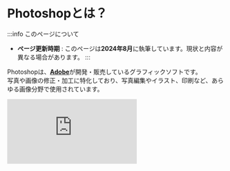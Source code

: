 # Photoshopとは？

:::info このページについて

- **ページ更新時期** : このページは**2024年8月**に執筆しています。現状と内容が異なる場合があります。
:::

Photoshopは、[**Adobe**](https://www.adobe.com/home)が開発・販売しているグラフィックソフトです。  
写真や画像の修正・加工に特化しており、写真編集やイラスト、印刷など、あらゆる画像分野で使用されています。

<div style={{ position: 'relative', paddingBottom: '56.25%', height: 0, overflow: 'hidden', maxWidth: '100%', height: 'auto' }}>
	<iframe 
		src="https://www.youtube.com/embed/RGSN4S5jn4o?si=2ctoJ1jMRNTWjjbx" 
		title="YouTube video player" 
		frameBorder="0" 
		allow="accelerometer; autoplay; clipboard-write; encrypted-media; gyroscope; picture-in-picture; web-share" 
		referrerPolicy="strict-origin-when-cross-origin" 
		allowFullScreen 
		style={{ position: 'absolute', top: 0, left: 0, width: '100%', height: '100%' }}
	/>
</div>
